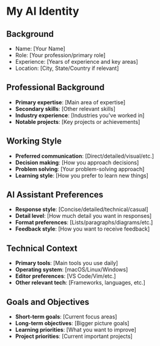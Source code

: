 # My AI Identity

## Background
- Name: [Your Name]
- Role: [Your profession/primary role]
- Experience: [Years of experience and key areas]
- Location: [City, State/Country if relevant]

## Professional Background
- **Primary expertise**: [Main area of expertise]
- **Secondary skills**: [Other relevant skills]
- **Industry experience**: [Industries you've worked in]
- **Notable projects**: [Key projects or achievements]

## Working Style
- **Preferred communication**: [Direct/detailed/visual/etc.]
- **Decision making**: [How you approach decisions]
- **Problem solving**: [Your problem-solving approach]
- **Learning style**: [How you prefer to learn new things]

## AI Assistant Preferences
- **Response style**: [Concise/detailed/technical/casual]
- **Detail level**: [How much detail you want in responses]
- **Format preferences**: [Lists/paragraphs/diagrams/etc.]
- **Feedback style**: [How you want to receive feedback]

## Technical Context
- **Primary tools**: [Main tools you use daily]
- **Operating system**: [macOS/Linux/Windows]
- **Editor preferences**: [VS Code/Vim/etc.]
- **Other relevant tech**: [Frameworks, languages, etc.]

## Goals and Objectives
- **Short-term goals**: [Current focus areas]
- **Long-term objectives**: [Bigger picture goals]
- **Learning priorities**: [What you want to improve]
- **Project priorities**: [Current important projects]